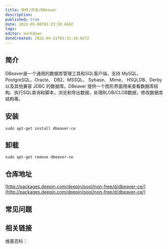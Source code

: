 ```yaml
---
title: 软件/开发/DBeaver
description: 
published: true
date: 2022-05-08T03:23:50.848Z
tags: 
editor: markdown
dateCreated: 2022-04-21T03:31:18.027Z
---
```


## 简介

DBeaver是一个通用的数据库管理工具和SQL客户端，支持 MySQL、PostgreSQL、Oracle、 DB2、MSSQL、 Sybase、 Mime、 HSQLDB、Derby以及其他兼容 JDBC 的数据库。DBeaver 提供一个图形界面用来查看数据库结构、执行SQL查询和脚本，浏览和导出数据，处理BLOB/CLOB数据，修改数据库结构等。

## 安装

`sudo apt-get install dbeaver-ce`

## 卸载

`sudo apt-get remove dbeaver-ce`

## 仓库地址

[http://packages.deepin.com/deepin/pool/non-free/d/dbeaver-ce/](http://packages.deepin.com/deepin/pool/non-free/d/dbeaver-ce/)


## 常见问题


## 相关链接

维基百科：